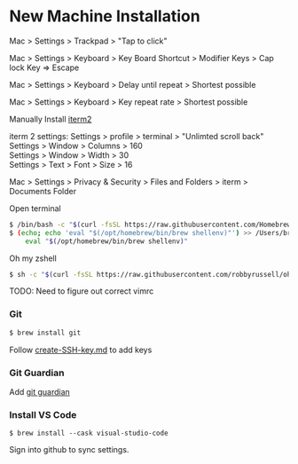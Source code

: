 # New Machine Installation

Mac > Settings > Trackpad > "Tap to click"

Mac > Settings > Keyboard > Key Board Shortcut > Modifier Keys > Cap lock Key => Escape

Mac > Settings > Keyboard > Delay until repeat > Shortest possible

Mac > Settings > Keyboard > Key repeat rate > Shortest possible


Manually Install [iterm2](https://iterm2.com/)

iterm 2 settings:
Settings > profile > terminal > "Unlimted scroll back" <br>
Settings > Window > Columns > 160 <br>
Settings > Window > Width > 30 <br>
Settings > Text > Font > Size > 16 <br>

Mac > Settings > Privacy & Security > Files and Folders > iterm > Documents Folder

Open terminal
```bash
$ /bin/bash -c "$(curl -fsSL https://raw.githubusercontent.com/Homebrew/install/HEAD/install.sh)"
$ (echo; echo 'eval "$(/opt/homebrew/bin/brew shellenv)"') >> /Users/bryantran/.zprofile
    eval "$(/opt/homebrew/bin/brew shellenv)"
```

Oh my zshell
```bash
$ sh -c "$(curl -fsSL https://raw.githubusercontent.com/robbyrussell/oh-my-zsh/master/tools/install.sh)"
```

TODO: Need to figure out correct vimrc

### Git

```bash
$ brew install git
```

Follow [create-SSH-key.md](./create-SSH-key.md) to add keys

### Git Guardian 

Add [git guardian](./gitguardian/01-full_ggshield_setup.sh) 

### Install VS Code

```
$ brew install --cask visual-studio-code
```

Sign into github to sync settings.
